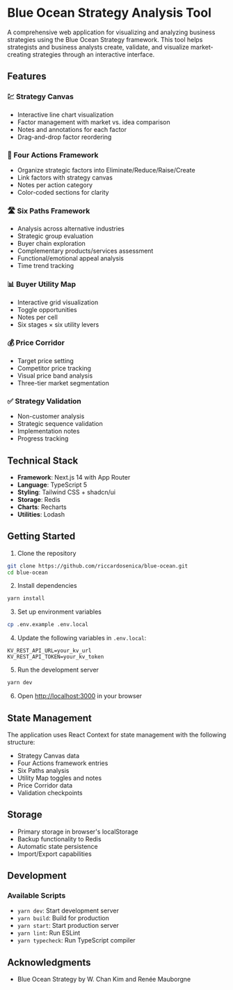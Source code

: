 # Blue Ocean Strategy Analysis Tool

A comprehensive web application for visualizing and analyzing business strategies using the Blue Ocean Strategy framework. This tool helps strategists and business analysts create, validate, and visualize market-creating strategies through an interactive interface.

## Features

### 💹 Strategy Canvas

- Interactive line chart visualization
- Factor management with market vs. idea comparison
- Notes and annotations for each factor
- Drag-and-drop factor reordering

### 🎯 Four Actions Framework

- Organize strategic factors into Eliminate/Reduce/Raise/Create
- Link factors with strategy canvas
- Notes per action category
- Color-coded sections for clarity

### 🛣️ Six Paths Framework

- Analysis across alternative industries
- Strategic group evaluation
- Buyer chain exploration
- Complementary products/services assessment
- Functional/emotional appeal analysis
- Time trend tracking

### 📊 Buyer Utility Map

- Interactive grid visualization
- Toggle opportunities
- Notes per cell
- Six stages × six utility levers

### 💰 Price Corridor

- Target price setting
- Competitor price tracking
- Visual price band analysis
- Three-tier market segmentation

### ✅ Strategy Validation

- Non-customer analysis
- Strategic sequence validation
- Implementation notes
- Progress tracking

## Technical Stack

- **Framework**: Next.js 14 with App Router
- **Language**: TypeScript 5
- **Styling**: Tailwind CSS + shadcn/ui
- **Storage**: Redis
- **Charts**: Recharts
- **Utilities**: Lodash

## Getting Started

1. Clone the repository

```bash
git clone https://github.com/riccardosenica/blue-ocean.git
cd blue-ocean
```

2. Install dependencies

```bash
yarn install
```

3. Set up environment variables

```bash
cp .env.example .env.local
```

4. Update the following variables in `.env.local`:

```
KV_REST_API_URL=your_kv_url
KV_REST_API_TOKEN=your_kv_token
```

5. Run the development server

```bash
yarn dev
```

6. Open [http://localhost:3000](http://localhost:3000) in your browser

## State Management

The application uses React Context for state management with the following structure:

- Strategy Canvas data
- Four Actions framework entries
- Six Paths analysis
- Utility Map toggles and notes
- Price Corridor data
- Validation checkpoints

## Storage

- Primary storage in browser's localStorage
- Backup functionality to Redis
- Automatic state persistence
- Import/Export capabilities

## Development

### Available Scripts

- `yarn dev`: Start development server
- `yarn build`: Build for production
- `yarn start`: Start production server
- `yarn lint`: Run ESLint
- `yarn typecheck`: Run TypeScript compiler

## Acknowledgments

- Blue Ocean Strategy by W. Chan Kim and Renée Mauborgne
